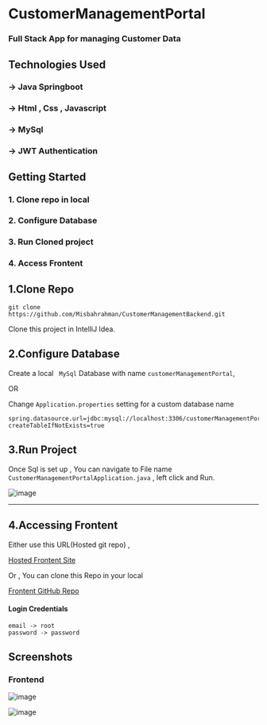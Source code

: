 # CustomerManagementPortal
### Full Stack App for managing Customer Data 

## Technologies Used
### -> Java Springboot
### -> Html , Css , Javascript
### -> MySql
### -> JWT Authentication

## Getting Started
### 1. Clone repo in local
### 2. Configure Database
### 3. Run Cloned project
### 4. Access Frontent



## 1.Clone Repo

```
git clone https://github.com/Misbahrahman/CustomerManagementBackend.git
```
Clone this project in IntelliJ Idea.

## 2.Configure Database

Create a local ` MySql` Database with name `customerManagementPortal`,

OR

Change `Application.properties` setting for a custom database name

```
spring.datasource.url=jdbc:mysql://localhost:3306/customerManagementPortal?createTableIfNotExists=true
```


## 3.Run Project

Once Sql is set up , You can navigate to File name  `CustomerManagementPortalApplication.java` , left click and Run. 

![image](https://github.com/Misbahrahman/CustomerManagementBackend/assets/98620184/010db5aa-61f4-497e-a617-9d699c5675ab)

---

## 4.Accessing Frontent

Either use this URL(Hosted git repo) ,

[Hosted Frontent Site](https://misbahrahman.github.io/CustomerManagementFrontend/)

Or , You can clone this Repo in your local

[Frontent GitHub Repo](https://github.com/Misbahrahman/CustomerManagementFrontend)

#### Login Credentials 

```
email -> root
password -> password
```


## Screenshots

### Frontend

![image](https://github.com/Misbahrahman/CustomerManagementBackend/assets/98620184/0700d675-01ff-4b5a-8cc6-c3ea6c2e24c0)


![image](https://github.com/Misbahrahman/CustomerManagementBackend/assets/98620184/40fc3fed-4146-4869-92c1-573679928201)









